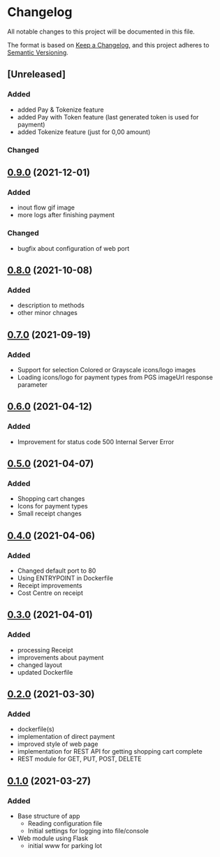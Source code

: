 # Changelog

All notable changes to this project will be documented in this file.

The format is based on [Keep a Changelog](https://keepachangelog.com/en/1.0.0/),
and this project adheres to [Semantic Versioning](https://semver.org/spec/v2.0.0.html).

## [Unreleased]

### Added
- added Pay & Tokenize feature
- added Pay with Token feature (last generated token is used for payment)
- added Tokenize feature (just for 0,00 amount)
### Changed

## [0.9.0](https://github.com/udigeri/inout/compare/v0.8.0..v0.9.0) (2021-12-01)

### Added
- inout flow gif image
- more logs after finishing payment

### Changed
- bugfix about configuration of web port

## [0.8.0](https://github.com/udigeri/inout/compare/v0.7.0..v0.8.0) (2021-10-08)

### Added

- description to methods
- other minor chnages

## [0.7.0](https://github.com/udigeri/inout/compare/v0.6.0..v0.7.0) (2021-09-19)

### Added

- Support for selection Colored or Grayscale icons/logo images
- Loading icons/logo for payment types from PGS imageUrl response parameter

## [0.6.0](https://github.com/udigeri/inout/compare/v0.5.0..v0.6.0) (2021-04-12)

### Added

- Improvement for status code 500 Internal Server Error

## [0.5.0](https://github.com/udigeri/inout/compare/v0.4.0..v0.5.0) (2021-04-07)

### Added

- Shopping cart changes
- Icons for payment types
- Small receipt changes

## [0.4.0](https://github.com/udigeri/inout/compare/v0.3.0..v0.4.0) (2021-04-06)

### Added

- Changed default port to 80 
- Using ENTRYPOINT in Dockerfile 
- Receipt improvements
- Cost Centre on receipt

## [0.3.0](https://github.com/udigeri/inout/compare/v0.2.0..v0.3.0) (2021-04-01)

### Added

- processing Receipt
- improvements about payment
- changed layout
- updated Dockerfile

## [0.2.0](https://github.com/udigeri/inout/compare/v0.1.0..v0.2.0) (2021-03-30)

### Added

- dockerfile(s)
- implementation of direct payment
- improved style of web page
- implementation for REST API for getting shopping cart complete
- REST module for GET, PUT, POST, DELETE

## [0.1.0](https://github.com/udigeri/inout/tree/v0.1.0) (2021-03-27)

### Added 

- Base structure of app
  - Reading configuration file
  - Initial settings for logging into file/console
- Web module using Flask
  - initial www for parking lot

